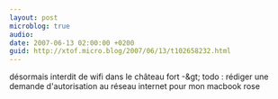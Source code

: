 ```yaml
---
layout: post
microblog: true
audio: 
date: 2007-06-13 02:00:00 +0200
guid: http://xtof.micro.blog/2007/06/13/t102658232.html
---
```

désormais interdit de wifi dans le château fort -&amp;gt;  todo : rédiger une demande d'autorisation au réseau internet pour mon macbook rose
